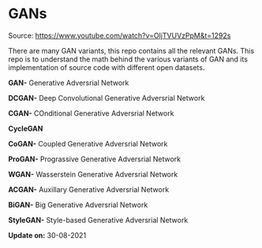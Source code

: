 # GANs

Source: https://www.youtube.com/watch?v=OljTVUVzPpM&t=1292s

There are many GAN variants, this repo contains all the relevant GANs. This repo is to understand the math behind the various variants of GAN and its implementation of source code with different open datasets. 

**GAN-** Generative Adversrial Network 

**DCGAN-** Deep Convolutional Generative Adversrial Network 

**CGAN-** COnditional Generative Adversrial Network 

**CycleGAN**

**CoGAN-** Coupled Generative Adversrial Network 

**ProGAN-** Prograssive Generative Adversrial Network 

**WGAN-** Wasserstein Generative Adversrial Network 

**ACGAN-** Auxillary Generative Adversrial Network 

**BiGAN-** Big Generative Adversrial Network 

**StyleGAN-** Style-based Generative Adversrial Network 

**Update on:** 30-08-2021
